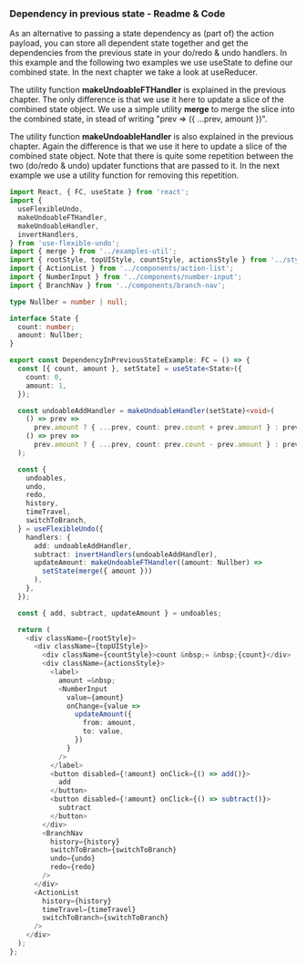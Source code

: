 ### Dependency in previous state - Readme & Code

As an alternative to passing a state dependency as (part of) the action payload, you can store all dependent state together and get the dependencies from the previous state in your do/redo & undo handlers. In this example and the following two examples we use useState to define our combined state. In the next chapter we take a look at useReducer.

The utility function **makeUndoableFTHandler** is explained in the previous chapter. The only difference is that we use it here to update a slice of the combined state object. We use a simple utility **merge** to merge the slice into the combined state, in stead of writing "prev => ({ ...prev, amount })".

The utility function **makeUndoableHandler** is also explained in the previous chapter. Again the difference is that we use it here to update a slice of the combined state object. Note that there is quite some repetition between the two (do/redo & undo) updater functions that are passed to it. In the next example we use a utility function for removing this repetition.

```typescript
import React, { FC, useState } from 'react';
import {
  useFlexibleUndo,
  makeUndoableFTHandler,
  makeUndoableHandler,
  invertHandlers,
} from 'use-flexible-undo';
import { merge } from '../examples-util';
import { rootStyle, topUIStyle, countStyle, actionsStyle } from '../styles';
import { ActionList } from '../components/action-list';
import { NumberInput } from '../components/number-input';
import { BranchNav } from '../components/branch-nav';

type Nullber = number | null;

interface State {
  count: number;
  amount: Nullber;
}

export const DependencyInPreviousStateExample: FC = () => {
  const [{ count, amount }, setState] = useState<State>({
    count: 0,
    amount: 1,
  });

  const undoableAddHandler = makeUndoableHandler(setState)<void>(
    () => prev =>
      prev.amount ? { ...prev, count: prev.count + prev.amount } : prev,
    () => prev =>
      prev.amount ? { ...prev, count: prev.count - prev.amount } : prev
  );

  const {
    undoables,
    undo,
    redo,
    history,
    timeTravel,
    switchToBranch,
  } = useFlexibleUndo({
    handlers: {
      add: undoableAddHandler,
      subtract: invertHandlers(undoableAddHandler),
      updateAmount: makeUndoableFTHandler((amount: Nullber) =>
        setState(merge({ amount }))
      ),
    },
  });

  const { add, subtract, updateAmount } = undoables;

  return (
    <div className={rootStyle}>
      <div className={topUIStyle}>
        <div className={countStyle}>count &nbsp;= &nbsp;{count}</div>
        <div className={actionsStyle}>
          <label>
            amount =&nbsp;
            <NumberInput
              value={amount}
              onChange={value =>
                updateAmount({
                  from: amount,
                  to: value,
                })
              }
            />
          </label>
          <button disabled={!amount} onClick={() => add()}>
            add
          </button>
          <button disabled={!amount} onClick={() => subtract()}>
            subtract
          </button>
        </div>
        <BranchNav
          history={history}
          switchToBranch={switchToBranch}
          undo={undo}
          redo={redo}
        />
      </div>
      <ActionList
        history={history}
        timeTravel={timeTravel}
        switchToBranch={switchToBranch}
      />
    </div>
  );
};
```
